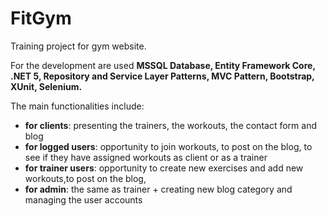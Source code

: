 # FitGym

Training project for gym website.

For the development are used **MSSQL Database, Entity Framework Core, .NET 5, Repository and Service Layer Patterns, MVC Pattern, Bootstrap, XUnit, Selenium.**

The main functionalities include:
- **for clients**: presenting the trainers, the workouts, the contact form and blog
- **for logged users**: opportunity to join workouts, to post on the blog, to see if they have assigned workouts as client or as a trainer
- **for trainer users**: opportunity to create new exercises and add new workouts,to post on the blog,
- **for admin**: the same as trainer + creating new blog category and managing the user accounts
